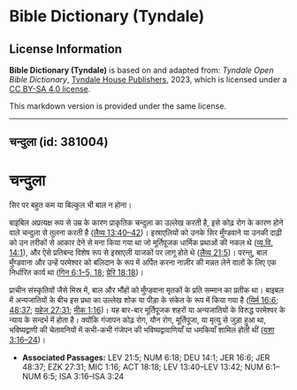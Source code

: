 # Bible Dictionary (Tyndale)

## License Information

**Bible Dictionary (Tyndale)** is based on and adapted from: _Tyndale Open Bible Dictionary_, [Tyndale House Publishers](https://tyndaleopenresources.com/), 2023, which is licensed under a [CC BY-SA 4.0 license](https://creativecommons.org/licenses/by-sa/4.0/legalcode.en).

This markdown version is provided under the same license.



--------------------------------

## चन्दुला (id: 381004)

चन्दुला
=======

सिर पर बहुत कम या बिल्कुल भी बाल न होना।

बाइबिल अप्रत्यक्ष रूप से उम्र के कारण प्राकृतिक चन्दुला का उल्लेख करती है, इसे कोढ़ रोग के कारण होने वाले चन्दुला से तुलना करती है ([लैव्य 13:40–42](https://ref.ly/Lev13:40-Lev13:42))। इस्राएलियों को उनके सिर मुँण्डवाने या उनकी दाढ़ी को उन तरीकों से आकार देने से मना किया गया था जो मूर्तिपूजक धार्मिक प्रथाओं की नकल थे ([व्य.वि. 14:1](https://ref.ly/Deut14:1)), और ऐसे प्रतिबन्द विशेष रूप से इस्राएली याजकों पर लागू होते थे ([लैव्य 21:5](https://ref.ly/Lev21:5))। परन्तु, बाल मुँण्डवाना और उन्हें परमेश्वर को बलिदान के रूप में अर्पित करना नाज़ीर की मन्नत लेने वालों के लिए एक निर्धारित कार्य था ([गिन 6:1](https://ref.ly/Num6:1-Num6:5,Num6:18)[–](https://ref.ly/Num6:1-Num6:5)[5, 18](https://ref.ly/Num6:1-Num6:5,Num6:18); [प्रेरि 18:18](https://ref.ly/Acts18:18))।

प्राचीन संस्कृतियों जैसे मिस्र में, बाल और भौंहों को मुँण्डवाना मृतकों के प्रति सम्मान का प्रतीक था। बाइबल में अन्यजातियों के बीच इस प्रथा का उल्लेख शोक या पीड़ा के संकेत के रूप में किया गया है ([यिर्म 16:6](https://ref.ly/Jer16:6); [48:37](https://ref.ly/Jer48:37); [यहेज 27:31](https://ref.ly/Ezek27:31); [मीक 1:16](https://ref.ly/Mic1:16))। यह बार\-बार मूर्तिपूजक शहरों या अन्यजातियों के विरुद्ध परमेश्वर के न्याय के सन्दर्भ में होता है। क्योंकि गंजापन कोढ़ रोग, यौन रोग, मूर्तिपूजा, या मृत्यु से जुड़ा हुआ था, भविष्यद्वाणी की चेतावनियों में कभी\-कभी गंजेपन की भविष्यद्वावाणियाँ या धमकियाँ शामिल होती थीं ([यशा 3:16–24](https://ref.ly/Isa3:16-Isa3:24))।

* **Associated Passages:** LEV 21:5; NUM 6:18; DEU 14:1; JER 16:6; JER 48:37; EZK 27:31; MIC 1:16; ACT 18:18; LEV 13:40–LEV 13:42; NUM 6:1–NUM 6:5; ISA 3:16–ISA 3:24

